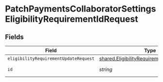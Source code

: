 # PatchPaymentsCollaboratorSettingsEligibilityRequirementIdRequest


## Fields

| Field                                                                                                    | Type                                                                                                     | Required                                                                                                 | Description                                                                                              |
| -------------------------------------------------------------------------------------------------------- | -------------------------------------------------------------------------------------------------------- | -------------------------------------------------------------------------------------------------------- | -------------------------------------------------------------------------------------------------------- |
| `eligibilityRequirementUpdateRequest`                                                                    | [shared.EligibilityRequirementUpdateRequest](../../models/shared/eligibilityrequirementupdaterequest.md) | :heavy_minus_sign:                                                                                       | N/A                                                                                                      |
| `id`                                                                                                     | *string*                                                                                                 | :heavy_check_mark:                                                                                       | Unique identifier                                                                                        |